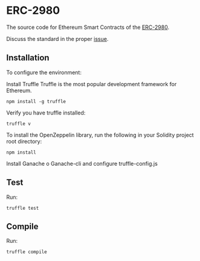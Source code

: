# ERC-2980

The source code for Ethereum Smart Contracts of the [ERC-2980](https://github.com/ethereum/EIPs/pull/2980).

Discuss the standard in the proper [issue](https://github.com/ethereum/EIPs/issues/2983).

## Installation

To configure the environment:

Install Truffle
Truffle is the most popular development framework for Ethereum.

`npm install -g truffle`

Verify you have truffle installed:

`truffle v`

To install the OpenZeppelin library, run the following in your Solidity project root directory:

`npm install`

Install Ganache o Ganache-cli and configure truffle-config.js

## Test

Run:

`truffle test`

## Compile

Run:

`truffle compile`

